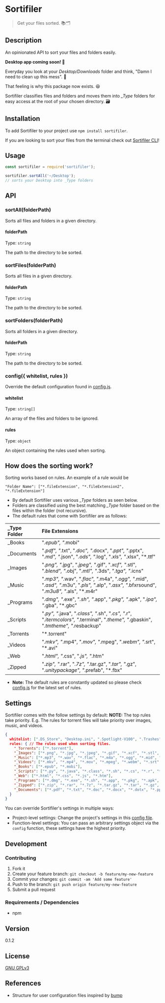 # Sortifiler

> Get your files sorted. 📚🗂

## Description
An opinionated API to sort your files and folders easily.

**Desktop app coming soon! 🚀**

Everyday you look at your *Desktop/Downloads* folder and think, "Damn I need to clean up this mess". 🤦

That feeling is why this package now exists. 😆

Sortifiler classifies files and folders and moves them into *\_Type* folders for easy access at the root of your chosen directory. 🗃

## Installation

To add Sortifiler to your project use `npm install sortifiler`.

If you are looking to sort your files from the terminal check out [Sortifiler CLI](https://github.com/yougotwill/sortifiler-cli)!

## Usage

```js
const sortifiler = require('sortifiler');

sortifiler.sortAll('~/Desktop');
// sorts your Desktop into _Type folders
```

## API

### sortAll(folderPath)

Sorts all files and folders in a given directory.

#### folderPath

Type: `string`

The path to the directory to be sorted.

### sortFiles(folderPath)

Sorts all files in a given directory.

#### folderPath

Type: `string`

The path to the directory to be sorted.

### sortFolders(folderPath)

Sorts all folders in a given directory.

#### folderPath

Type: `string`

The path to the directory to be sorted.

### config({ whitelist, rules })

Override the default configuration found in [config.js](src/config.js).

#### whitelist

Type: `string[]`

An array of the files and folders  to be ignored.

#### rules

Type: `object`

An object containing the rules used when sorting.

## How does the sorting work?

Sorting works based on rules. An example of a rule would be
```
"Folder Name": ["*.fileExtension", "*.fileExtension2", "*.fileExtension"]
```
- By default Sortifiler uses various *_Type* folders as seen below.
- Folders are classified using the best matching *_Type* folder based on the files within the folder (not recursive).
- The default rules that come with Sortifiler are as follows:

| _Type Folder | File Extensions                           |
| :------------- | :--------------------------------------- |
| _Books         | "*.epub", "*.mobi"                         |
| _Documents     | "*.pdf", "*.txt", "*.doc", "*.docx", "*.ppt", "*.pptx", "*.md", "*.json", "*.ods", "*.log", "*.xls", "*.xlsx", "*.ttf" |
| _Images        | "*.png", "*.jpg", "*.jpeg", "*.gif", "*.xcf", "*.stl", "*.blend", "*.obj", "*.mtl", "*.3ds", "*.tga", "*.icns" |
| _Music         | "*.mp3", "*.wav", "*.flac", "*.m4a", "*.ogg", "*.mid", "*.asd", "*.m3u", "*.pls", "*.alp", "*.asx", "*.bfxrsound", "*.m3u8", "*.als", "*.m4r" |
| _Programs      | "*.dmg", "*.exe", "*.sh", "*.app", "*.pkg", "*.apk", "*.ipa", "*.gba", "*.gbc" |
| _Scripts       | "*.py", "*.java", "*.class", "*.sh", "*.cs", "*.r", "*.itermcolors", "*.terminal", "*.theme", "*.gbaskin", "*.tmtheme", "*.resbackup" |
| _Torrents      | "*.torrent"                               |
| _Videos        | "*.mkv", "*.mp4", "*.mov", "*.mpeg", "*.webm", "*.srt", "*.avi" |
| _Web           | "*.html", "*.css", "*.js", "*.htm"           |
| _Zipped        | "*.zip", "*.rar", "*.7z", "*.tar.gz", "*.tar", "*.gz", "*.unitypackage", "*.prefab", "*.fbx" |

- **Note:** The default rules are constantly updated so please check [config.js](src/config.js) for the latest set of rules.

## Settings

Sortifiler comes with the follow settings by default:
**NOTE:** The top rules take priority. E.g. The rules for torrent files will take priority over images, music, and videos.

```json
{
  whitelist: [".DS_Store", "Desktop.ini", ".Spotlight-V100", ".Trashes"], // Files / Folders to ignore when sorting
  rules: { // The rules used when sorting files.
    "_Torrents": ["*.torrent"],
    "_Images": ["*.png", "*.jpg", "*.jpeg", "*.gif", "*.xcf", "*.stl", "*.blend", "*.obj", "*.mtl", "*.3ds", "*.tga", "*.icns", "*.piskel", "*.heif", "*.svg"],
    "_Music": ["*.mp3", "*.wav", "*.flac", "*.m4a", "*.ogg", "*.mid", "*.asd", "*.m3u", "*.pls", "*.alp", "*.asx", "*.bfxrsound", "*.m3u8", "*.als", "*.m4r", "*.opus"],
    "_Videos": ["*.mkv", "*.mp4", "*.mov", "*.mpeg", "*.webm", "*.srt", "*.avi"],
    "_Books": ["*.epub", "*.mobi"],
    "_Scripts": ["*.py", "*.java", "*.class", "*.sh", "*.cs", "*.r", "*.itermcolors", "*.terminal", "*.theme", "*.gbaskin", "*.deltaskin", "*.tmtheme", "*.resbackup", "*.xccolortheme", "*.js", "*.cottheme"],
    "_Web": ["*.html", "*.css", "*.js", "*.htm"],
    "_Programs": ["*.dmg", "*.exe", "*.sh", "*.app", "*.pkg", "*.apk", "*.ipa", "*.gba", "*.gbc", "*.iso", "*.jar", "*.z64"],
    "_Zipped": ["*.zip", "*.rar", "*.7z", "*.tar.gz", "*.tar", "*.gz", "*.unitypackage", "*.prefab", "*.fbx"],
    "_Documents": ["*.pdf", "*.txt", "*.doc", "*.docx", "*.dotx", "*.ppt", "*.pptx", "*.md", "*.json", "*.ods", "*.log", "*.xls", "*.xlsx", "*.ttf"]
  }
}
```

You can override Sortifiler's settings in multiple ways:
  - Project-level settings: Change the project's settings in this [config file](src/config.js).
  - Function-level settings: You can pass an arbitrary settings object via the `config` function, these settings have the highest priority.

## Development

### Contributing

1. Fork it
2. Create your feature branch: `git checkout -b feature/my-new-feature`
3. Commit your changes: `git commit -am 'Add some feature'`
4. Push to the branch: `git push origin feature/my-new-feature`
5. Submit a pull request

### Requirements / Dependencies

- npm

## Version

0.1.2

## License

[GNU GPLv3](LICENSE)

## References

- Structure for user configuration files inspired by [bump](https://github.com/fabiospampinato/bump)
